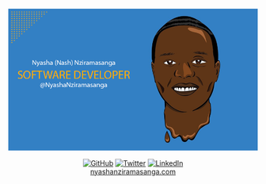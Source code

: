 ![cartoon](https://github.com/NyashaNziramasanga/NyashaNziramasanga/blob/master/nash-software-developer.png)

<p align="center"=>
	<a href="https://github.com/NyashaNziramasanga"><img src="https://img.shields.io/github/followers/NyashaNziramasanga.svg?label=GitHub&style=social" alt="GitHub"></a>
	<a href="https://twitter.com/NyashaNziboi"><img src="https://img.shields.io/twitter/follow/NyashaNziboi?label=Twitter&style=social" alt="Twitter"></a>
	<a href="https://www.linkedin.com/in/nyasha-nash-nziramasanga-446380116"><img src="https://img.shields.io/badge/LinkedIn--_.svg?style=social&logo=linkedin" alt="LinkedIn"></a>
<br/><a href="https://www.nyashanziramasanga.com/">nyashanziramasanga.com</a>
</p>

<!--
## Hi there 👋🏾, I'm Nyasha

I am a Software Developer based in Australia, and develop web apps .

Some technologies I enjoy working with are TypeScript, JavaScript, ReactJS, NodeJS, Express and MongoDB for building full-stack apps.

I am also a Masters of Computer Science

## Goals for 2020

- Learn React Native and build a mobile app
- Internship -->
